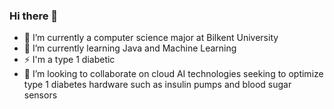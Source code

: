 ### Hi there 👋
- 🔭 I’m currently a computer science major at Bilkent University
- 🌱 I’m currently learning Java and Machine Learning
- ⚡ I'm a type 1 diabetic
- 👯 I’m looking to collaborate on cloud AI technologies seeking to optimize type 1 diabetes hardware such as insulin pumps and blood sugar sensors

<!--
**Atakan-Kaya35/Atakan-Kaya35** is a ✨ _special_ ✨ repository because its `README.md` (this file) appears on your GitHub profile.

Here are some ideas to get you started:

- 🔭 I’m currently working on ...
- 🌱 I’m currently learning ...
- 👯 I’m looking to collaborate on ...
- 🤔 I’m looking for help with ...
- 💬 Ask me about ...
- 📫 How to reach me: ...
- 😄 Pronouns: ...
- ⚡ Fun fact: ...
-->

